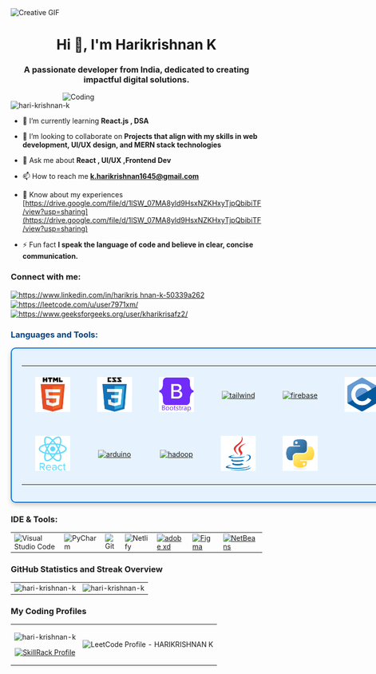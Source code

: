<img src="https://ik.imagekit.io/dqizvwbln/Black%20and%20White%20Creative%20Profile%20Information%20LinkedIn%20Article%20Cover%20Image.gif?updatedAt=1737111766731" alt="Creative GIF" height="300" width="1700" />

<h1 align="center">Hi 👋, I'm Harikrishnan K</h1>
<h3 align="center">A passionate developer from India, dedicated to creating impactful digital solutions.</h3>
<img align="right" alt="Coding" width="400" src="https://user-images.githubusercontent.com/74038190/212749171-b84692a8-2b04-4e3b-93ca-ac14705da224.gif">



<p align="left"> <img src="https://komarev.com/ghpvc/?username=hari-krishnan-k&label=Profile%20views&color=0e75b6&style=flat" alt="hari-krishnan-k" /> </p>

- 🌱 I’m currently learning **React.js , DSA**

- 👯 I’m looking to collaborate on **Projects that align with my skills in web development, UI/UX design, and MERN stack technologies**

- 💬 Ask me about **React , UI/UX ,Frontend Dev**

- 📫 How to reach me **k.harikrishnan1645@gmail.com**

- 📄 Know about my experiences [https://drive.google.com/file/d/1lSW_07MA8yld9HsxNZKHxyTjpQbibiTF/view?usp=sharing](https://drive.google.com/file/d/1lSW_07MA8yld9HsxNZKHxyTjpQbibiTF/view?usp=sharing)

- ⚡ Fun fact **I speak the language of code and believe in clear, concise communication.**

<h3 align="left">Connect with me:</h3>
<p align="left">
<a href="https://linkedin.com/in/https://www.linkedin.com/in/harikris hnan-k-50339a262" target="blank"><img align="center" src="https://raw.githubusercontent.com/rahuldkjain/github-profile-readme-generator/master/src/images/icons/Social/linked-in-alt.svg" alt="https://www.linkedin.com/in/harikris hnan-k-50339a262" height="30" width="40" /></a>
<a href="https://www.leetcode.com/https://leetcode.com/u/Harikrish_K/" target="blank"><img align="center" src="https://raw.githubusercontent.com/rahuldkjain/github-profile-readme-generator/master/src/images/icons/Social/leet-code.svg" alt="https://leetcode.com/u/user7971xm/" height="30" width="40" /></a>
<a href="https://auth.geeksforgeeks.org/user/https://www.geeksforgeeks.org/user/kharikrisafz2/" target="blank"><img align="center" src="https://raw.githubusercontent.com/rahuldkjain/github-profile-readme-generator/master/src/images/icons/Social/geeks-for-geeks.svg" alt="https://www.geeksforgeeks.org/user/kharikrisafz2/" height="30" width="40" /></a>
</p>

<h3 align="left" style="color: #004080;">Languages and Tools:</h3>
<div style="width: 1200px; height: auto; background-color: #e6f3ff; border: 2px solid #0073e6; border-radius: 10px; padding: 20px; box-shadow: 0px 4px 10px rgba(0, 0, 0, 0.2);">
  <table style="width: 100%; text-align: center; border-spacing: 30px;">
    <tr>
      <td>
        <a href="https://www.w3.org/html/" target="_blank" rel="noreferrer">
          <img src="https://raw.githubusercontent.com/devicons/devicon/master/icons/html5/html5-original-wordmark.svg" alt="html5" width="70" height="70" style="margin: 20px;" />
        </a>
      </td>
      <td>
        <a href="https://www.w3schools.com/css/" target="_blank" rel="noreferrer">
          <img src="https://raw.githubusercontent.com/devicons/devicon/master/icons/css3/css3-original-wordmark.svg" alt="css3" width="70" height="70" style="margin: 20px;" />
        </a>
      </td>
      <td>
        <a href="https://getbootstrap.com" target="_blank" rel="noreferrer">
          <img src="https://raw.githubusercontent.com/devicons/devicon/master/icons/bootstrap/bootstrap-plain-wordmark.svg" alt="bootstrap" width="70" height="70" style="margin: 20px;" />
        </a>
      </td>
      <td>
        <a href="https://tailwindcss.com/" target="_blank" rel="noreferrer">
          <img src="https://www.vectorlogo.zone/logos/tailwindcss/tailwindcss-icon.svg" alt="tailwind" width="70" height="70" style="margin: 20px;" />
        </a>
      </td>
<!--       <td>
        <a href="https://www.figma.com/" target="_blank" rel="noreferrer">
          <img src="https://www.vectorlogo.zone/logos/figma/figma-icon.svg" alt="figma" width="70" height="70" style="margin: 20px;" />
        </a>
      </td> -->
      <td>
        <a href="https://firebase.google.com/" target="_blank" rel="noreferrer">
          <img src="https://www.vectorlogo.zone/logos/firebase/firebase-icon.svg" alt="firebase" width="70" height="70" style="margin: 20px;" />
        </a>
      </td>
        <td>
        <a href="https://en.wikipedia.org/wiki/C_(programming_language)" target="_blank" rel="noreferrer">
          <img src="https://raw.githubusercontent.com/devicons/devicon/master/icons/c/c-original.svg" alt="c programming" width="70" height="70" style="margin: 20px;" />
        </a>
      </td>
    </tr>
    <tr>
      <td>
        <a href="https://reactjs.org/" target="_blank" rel="noreferrer">
          <img src="https://raw.githubusercontent.com/devicons/devicon/master/icons/react/react-original-wordmark.svg" alt="react" width="70" height="70" style="margin: 20px;" />
        </a>
      </td>
      <td>
        <a href="https://www.arduino.cc/" target="_blank" rel="noreferrer">
          <img src="https://cdn.worldvectorlogo.com/logos/arduino-1.svg" alt="arduino" width="70" height="70" style="margin: 20px;" />
        </a>
      </td>
<!--       <td>
        <a href="https://git-scm.com/" target="_blank" rel="noreferrer">
          <img src="https://www.vectorlogo.zone/logos/git-scm/git-scm-icon.svg" alt="git" width="70" height="70" style="margin: 20px;" />
        </a>
      </td> -->
      <td>
        <a href="https://hadoop.apache.org/" target="_blank" rel="noreferrer">
          <img src="https://www.vectorlogo.zone/logos/apache_hadoop/apache_hadoop-icon.svg" alt="hadoop" width="70" height="70" style="margin: 20px;" />
        </a>
      </td>
      <td>
        <a href="https://www.java.com" target="_blank" rel="noreferrer">
          <img src="https://raw.githubusercontent.com/devicons/devicon/master/icons/java/java-original.svg" alt="java" width="70" height="70" style="margin: 20px;" />
        </a>
      </td>
      <td>
        <a href="https://www.python.org" target="_blank" rel="noreferrer">
          <img src="https://raw.githubusercontent.com/devicons/devicon/master/icons/python/python-original.svg" alt="python" width="70" height="70" style="margin: 20px;" />
        </a>
      </td>
<!--       <td>
        <a href="https://www.adobe.com/products/xd.html" target="_blank" rel="noreferrer">
          <img src="https://upload.wikimedia.org/wikipedia/commons/c/c2/Adobe_XD_CC_icon.svg" alt="adobe xd" width="70" height="70" style="margin: 20px;" />
        </a>
      </td> -->
    </tr>
 
  </table>
</div>



<h3 align="left">IDE & Tools:</h3>
<table class="min-w-full table-auto border-collapse">
  <tbody class="bg-[#D6EEEE]">
    <tr class="flex justify-around">
      <td class="p-4 flex justify-center">
        <img class="w-16 h-16" src="https://img.icons8.com/color/48/000000/visual-studio-code-2019.png" alt="Visual Studio Code"/>
      </td>
      <td class="p-4 flex justify-center">
        <img class="w-16 h-16" src="https://img.icons8.com/color/48/000000/pycharm.png" alt="PyCharm"/>
      </td>
      <td class="p-4 flex justify-center">
        <img class="w-16 h-16" src="https://img.icons8.com/color/50/000000/git.png" alt="Git"/>
      </td>
      <td class="p-4 flex justify-center">
        <img class="w-16 h-16" src="https://img.shields.io/badge/Netlify-00C7B7?style=for-the-badge&logo=netlify&logoColor=white" alt="Netlify"/>
      </td>
      <td class="p-4 flex justify-center">
        <a href="https://www.adobe.com/products/xd.html" target="_blank" rel="noreferrer">
      <img src="https://upload.wikimedia.org/wikipedia/commons/c/c2/Adobe_XD_CC_icon.svg" alt="adobe xd" width="50" height="50" ;" />  </a>
      </td>
      <td class="p-4 flex justify-center">
        <a href="https://www.figma.com/" target="_blank" rel="noreferrer">
          <img class="w-16 h-16" src="https://www.vectorlogo.zone/logos/figma/figma-icon.svg" alt="Figma" width="50" height="50" />
        </a>
      </td>
            <td class="p-4 flex justify-center">
        <a href="https://netbeans.apache.org/" target="_blank" rel="noreferrer">
          <img class="w-16 h-16" src="https://upload.wikimedia.org/wikipedia/commons/9/98/Apache_NetBeans_Logo.svg" width="50" height="50" alt="NetBeans" />
        </a>
      </td>
    </tr>
  </tbody>
</table>

<h3 align="left">GitHub Statistics and Streak Overview</h3>

<table style="width: 100%; text-align: center;">
  <tr>
    <td>
      <img src="https://github-readme-streak-stats.herokuapp.com/?user=hari-krishnan-k&" alt="hari-krishnan-k" />
    </td>
    <td>
      <img src="https://github-readme-stats.vercel.app/api?username=hari-krishnan-k&show_icons=true&locale=en" alt="hari-krishnan-k" />
    </td>
  </tr>
</table>





<h3 align="left">My Coding Profiles</h3>

<table style="width: 100%; text-align: center;">
  <tr>
    <td>
      <!-- First Column: GitHub ReadMe Stats & SkillRack Profile -->
      <p>
        <img src="https://github-readme-stats.vercel.app/api/top-langs?username=hari-krishnan-k&show_icons=true&locale=en&layout=compact" alt="hari-krishnan-k" />
      </p>
      <p>
        <a href="http://www.skillrack.com/profile/403970/6dfb481ae0e117259be2491504038176ad874700" target="_blank">
          <img src="https://img.shields.io/badge/SkillRack-Profile-blue?style=for-the-badge&logo=appveyor&logoColor=white" alt="SkillRack Profile" />
        </a>
      </p>
    </td>
    <td>
      <img src="https://leetcard.jacoblin.cool/user7971xM" alt="LeetCode Profile - HARIKRISHNAN K" />
    </td>
  </tr>
</table>





